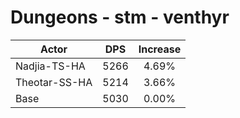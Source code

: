 # Dungeons - stm - venthyr
| Actor | DPS | Increase |
|---|:---:|:---:|
|Nadjia-TS-HA|5266|4.69%|
|Theotar-SS-HA|5214|3.66%|
|Base|5030|0.00%|
